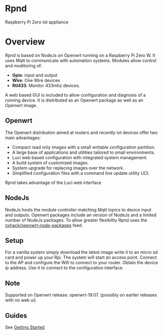 # Rpnd

Raspberry Pi Zero Iot appliance

# Overview

Rpnd is based on NodeJs on Openwrt running on a Raspberry Pi Zero W.
It uses Mqtt to communicate with automation systems. Modules allow control and moditoring of:

- **Gpio**: input and output
- **Wire**: One Wire devices
- **Rtl433**: Monitor 433mhz devices.

A web based GUI is included to allow configuration and diagnosis of a running device.
It is distributed as an Openwrt package as well as an Openwrt image.

## Openwrt

The Openwrt distribution aimed at routers and recently iot devices offer two main advantages:

-   Compact read only images with a small writable configuration partition.
-   A large base of applications and utilities tailored to small environments.
-   Luci web based configuration with integrated system management.
-   A build system of customized images.
-   System upgrade for replacing images over the network.
-   Simplified configuration files with a command line update utility UCI.

Rpnd takes advantage of the Luci web interface

## NodeJs

NodeJs hosts the module controller matching Mqtt topics to device input and outputs.
Openwrt packages include an version of NodeJs and a limited number of NodeJs packages.
To allow greater flexibility Rpnd uses the [nxhack/openwrt-node-packages](https://github.com/nxhack/openwrt-node-packages) feed.

## Setup

For a vanilla system simply download the latest image write it to an micro sd card and power up your Rpi.
The system will start an access point. Connect to the AP and configure the Wifi to connect to your router.
Obtain the device ip address. Use it to connect to the configuration interface.

## Note

Supported on Openwrt release: openwrt-19.07. (possibly on earlier releases with no web ui)

## Guides

See [Getting Started](https://github.com/kctani/rpnd/blob/master/GETSTART.md)
